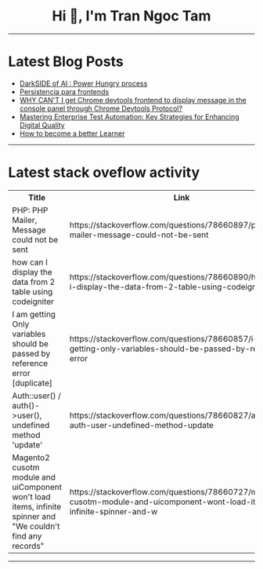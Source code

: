 <h1 align="center">Hi 👋, I'm Tran Ngoc Tam</h1>

---

# Latest Blog Posts 
<!-- BLOG-POST-LIST:START -->
- [DarkSIDE of AI : Power Hungry process](https://dev.to/balagmadhu/darkside-of-ai-power-hungry-process-42oi)
- [Persistencia para frontends](https://dev.to/dezkareid/persistencia-para-frontends-2b64)
- [WHY CAN&#39;T I get Chrome devtools frontend to display message in the console panel through Chrome Devtools Protocol?](https://dev.to/wwereal/cant-get-chrome-devtools-frontend-to-display-message-in-the-console-panel-through-chrome-devtools-protocol-h3b)
- [Mastering Enterprise Test Automation: Key Strategies for Enhancing Digital Quality](https://dev.to/berthaw82414312/mastering-enterprise-test-automation-key-strategies-for-enhancing-digital-quality-1ji)
- [How to become a better Learner](https://dev.to/happy56/how-to-become-a-better-learner-3091)
<!-- BLOG-POST-LIST:END -->

---

# Latest stack oveflow activity
<table>
  <tr><th>Title</th><th>Link</th></tr>
  <!-- STACKOVERFLOW:START --><tr><td>PHP: PHP Mailer, Message could not be sent</td><td>https://stackoverflow.com/questions/78660897/php-php-mailer-message-could-not-be-sent</td></tr><tr><td>how can I display the data from 2 table using codeigniter</td><td>https://stackoverflow.com/questions/78660890/how-can-i-display-the-data-from-2-table-using-codeigniter</td></tr><tr><td>I am getting Only variables should be passed by reference error [duplicate]</td><td>https://stackoverflow.com/questions/78660857/i-am-getting-only-variables-should-be-passed-by-reference-error</td></tr><tr><td>Auth::user&lpar;&rpar; / auth&lpar;&rpar;-&gt;user&lpar;&rpar;, undefined method &#39;update&#39;</td><td>https://stackoverflow.com/questions/78660827/authuser-auth-user-undefined-method-update</td></tr><tr><td>Magento2 cusotm module and uiComponent won&#39;t load items, infinite spinner and &quot;We couldn&#39;t find any records&quot;</td><td>https://stackoverflow.com/questions/78660727/magento2-cusotm-module-and-uicomponent-wont-load-items-infinite-spinner-and-w</td></tr><!-- STACKOVERFLOW:END -->
</table>

---


